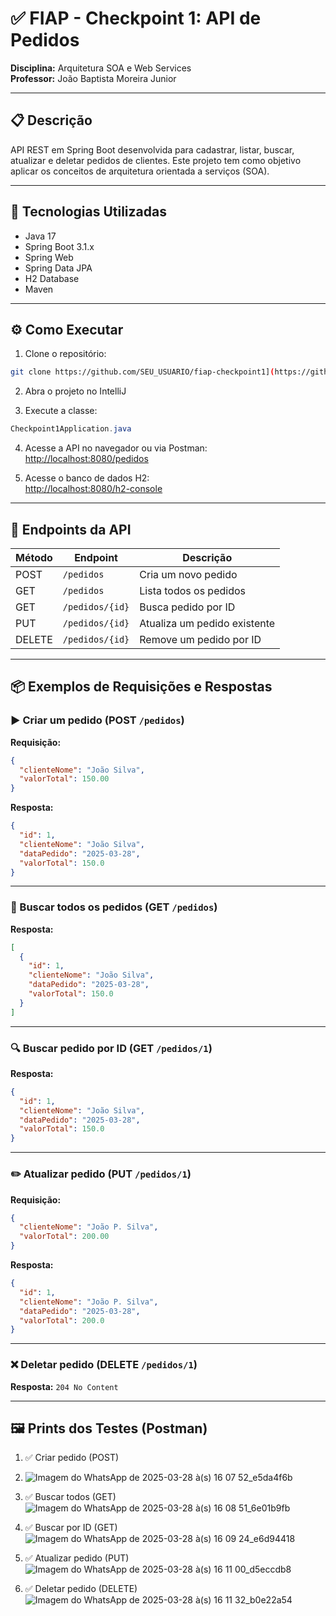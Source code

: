 # ✅ FIAP - Checkpoint 1: API de Pedidos

**Disciplina:** Arquitetura SOA e Web Services  
**Professor:** João Baptista Moreira Junior  

---

## 📋 Descrição

API REST em Spring Boot desenvolvida para cadastrar, listar, buscar, atualizar e deletar pedidos de clientes. Este projeto tem como objetivo aplicar os conceitos de arquitetura orientada a serviços (SOA).

---

## 🚀 Tecnologias Utilizadas

- Java 17  
- Spring Boot 3.1.x  
- Spring Web  
- Spring Data JPA  
- H2 Database  
- Maven

---

## ⚙️ Como Executar

1. Clone o repositório:
```bash
git clone https://github.com/SEU_USUARIO/fiap-checkpoint1](https://github.com/KauePastori/fiap-checkpoint1
```

2. Abra o projeto no IntelliJ

3. Execute a classe:
```java
Checkpoint1Application.java
```

4. Acesse a API no navegador ou via Postman:  
[http://localhost:8080/pedidos](http://localhost:8080/pedidos)

5. Acesse o banco de dados H2:  
[http://localhost:8080/h2-console](http://localhost:8080/h2-console)  

---

## 🧪 Endpoints da API

| Método | Endpoint              | Descrição                       |
|--------|------------------------|----------------------------------|
| POST   | `/pedidos`            | Cria um novo pedido              |
| GET    | `/pedidos`            | Lista todos os pedidos           |
| GET    | `/pedidos/{id}`       | Busca pedido por ID              |
| PUT    | `/pedidos/{id}`       | Atualiza um pedido existente     |
| DELETE | `/pedidos/{id}`       | Remove um pedido por ID          |

---

## 📦 Exemplos de Requisições e Respostas

### ▶️ Criar um pedido (POST `/pedidos`)

**Requisição:**
```json
{
  "clienteNome": "João Silva",
  "valorTotal": 150.00
}
```

**Resposta:**
```json
{
  "id": 1,
  "clienteNome": "João Silva",
  "dataPedido": "2025-03-28",
  "valorTotal": 150.0
}
```

---

### 🔎 Buscar todos os pedidos (GET `/pedidos`)

**Resposta:**
```json
[
  {
    "id": 1,
    "clienteNome": "João Silva",
    "dataPedido": "2025-03-28",
    "valorTotal": 150.0
  }
]
```

---

### 🔍 Buscar pedido por ID (GET `/pedidos/1`)

**Resposta:**
```json
{
  "id": 1,
  "clienteNome": "João Silva",
  "dataPedido": "2025-03-28",
  "valorTotal": 150.0
}
```

---

### ✏️ Atualizar pedido (PUT `/pedidos/1`)

**Requisição:**
```json
{
  "clienteNome": "João P. Silva",
  "valorTotal": 200.00
}
```

**Resposta:**
```json
{
  "id": 1,
  "clienteNome": "João P. Silva",
  "dataPedido": "2025-03-28",
  "valorTotal": 200.0
}
```

---

### ❌ Deletar pedido (DELETE `/pedidos/1`)

**Resposta:** `204 No Content`

---

## 🖼️ Prints dos Testes (Postman)

1. ✅ Criar pedido (POST)
2.  ![Imagem do WhatsApp de 2025-03-28 à(s) 16 07 52_e5da4f6b](https://github.com/user-attachments/assets/47785ad6-5b08-465d-8074-5de5f70bae0a)

3. ✅ Buscar todos (GET)
   ![Imagem do WhatsApp de 2025-03-28 à(s) 16 08 51_6e01b9fb](https://github.com/user-attachments/assets/3dcc45bb-5322-40aa-9d5e-5e9b638e4573)

5. ✅ Buscar por ID (GET)
   ![Imagem do WhatsApp de 2025-03-28 à(s) 16 09 24_e6d94418](https://github.com/user-attachments/assets/be296643-558c-4043-a32b-483d7415f35d)

7. ✅ Atualizar pedido (PUT)
   ![Imagem do WhatsApp de 2025-03-28 à(s) 16 11 00_d5eccdb8](https://github.com/user-attachments/assets/ce70d4ef-aa95-4b27-b52c-a2c7e80a600a)

9. ✅ Deletar pedido (DELETE)
![Imagem do WhatsApp de 2025-03-28 à(s) 16 11 32_b0e22a54](https://github.com/user-attachments/assets/589f1362-2c61-4ac2-8ec7-c64981bb116b)

